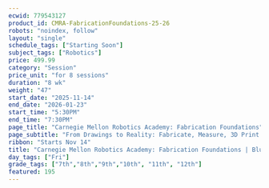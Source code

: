 ```yaml
---
ecwid: 779543127
product_id: CMRA-FabricationFoundations-25-26
robots: "noindex, follow"
layout: "single"
schedule_tags: ["Starting Soon"]
subject_tags: ["Robotics"]
price: 499.99
category: "Session"
price_unit: "for 8 sessions"
duration: "8 wk"
weight: "47"
start_date: "2025-11-14"
end_date: "2026-01-23"
start_time: "5:30PM"
end_time: "7:30PM"
page_title: "Carnegie Mellon Robotics Academy: Fabrication Foundations"
page_subtitle: "From Drawings to Reality: Fabricate, Measure, 3D Print!"
ribbon: "Starts Nov 14"
title: "Carnegie Mellon Robotics Academy: Fabrication Foundations | Blue Ridge Boost"
day_tags: ["Fri"]
grade_tags: ["7th","8th","9th","10th", "11th", "12th"]
featured: 195
---
```

